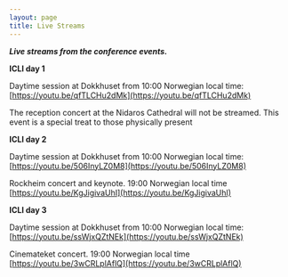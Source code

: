```yaml
---
layout: page
title: Live Streams
---
```



***Live streams from the conference events.***


**ICLI day 1**

Daytime session at Dokkhuset from 10:00 Norwegian local time:
[https://youtu.be/qfTLCHu2dMk](https://youtu.be/qfTLCHu2dMk)

The reception concert at the Nidaros Cathedral will not be streamed.
This event is a special treat to those physically present

**ICLI day 2**

Daytime session at Dokkhuset from 10:00 Norwegian local time:
[https://youtu.be/506InyLZ0M8](https://youtu.be/506InyLZ0M8)

Rockheim concert and keynote. 19:00 Norwegian local time
[https://youtu.be/KgJigivaUhI](https://youtu.be/KgJigivaUhI)

**ICLI day 3**

Daytime session at Dokkhuset from 10:00 Norwegian local time:
[https://youtu.be/ssWjxQZtNEk](https://youtu.be/ssWjxQZtNEk)

Cinemateket concert. 19:00 Norwegian local time
[https://youtu.be/3wCRLplAflQ](https://youtu.be/3wCRLplAflQ)
